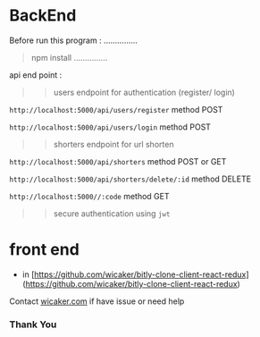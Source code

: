 # BackEnd 

Before run this program :
...............
> npm install
...............

api end point :

>> users endpoint for authentication (register/ login) 

`http://localhost:5000/api/users/register` method POST

`http://localhost:5000/api/users/login` method POST



>> shorters endpoint for url shorten

` http://localhost:5000/api/shorters ` method POST or GET

` http://localhost:5000/api/shorters/delete/:id ` method DELETE

` http://localhost:5000//:code ` method GET 


>> secure authentication using ` jwt `


# front end
- in [https://github.com/wicaker/bitly-clone-client-react-redux] (https://github.com/wicaker/bitly-clone-client-react-redux)


Contact [wicaker.com](https://www.wicaker.com) if have issue or need help

### Thank You
